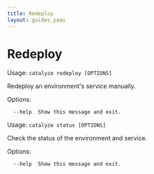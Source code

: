 ```yaml
---
title: Redeploy
layout: guides_paas
---
```


# Redeploy

Usage: `catalyze redeploy [OPTIONS]`

  Redeploy an environment's service manually.

Options:

```
  --help  Show this message and exit.
```

Usage: `catalyze status [OPTIONS]`

  Check the status of the environment and service.

Options:

```
  --help  Show this message and exit.
```

